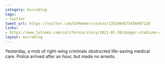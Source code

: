 ```yaml
---
category: microblog
tags:
- twitter
tweet_url: https://twitter.com/ExMember/status/1355904875456987138
links:
- https://www.latimes.com/california/story/2021-01-30/dodger-stadiums-covid-19-vaccination-site-shutdown-after-dozens-of-protesters-gather-at-entrance
layout: microblog
---
```

Yesterday, a mob of right-wing criminals obstructed life-saving medical care. Police arrived after an hour, but made no arrests.
